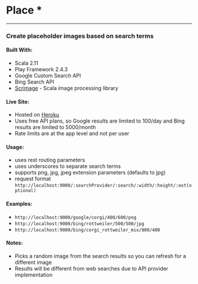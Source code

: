 # Place *
---

### Create placeholder images based on search terms

#### Built With:
- Scala 2.11
- Play Framework 2.4.3
- Google Custom Search API
- Bing Search API
- [Scrimage](https://github.com/sksamuel/scrimage) - Scala image processing library

#### Live Site:
- Hosted on [Heroku](https://guarded-reaches-5004.herokuapp.com)
- Uses free API plans, so Google results are limited to 100/day and Bing results are limited to 5000/month
- Rate limits are at the app level and not per user

#### Usage:
- uses rest routing parameters
- uses underscores to separate search terms
- supports png, jpg, jpeg extension parameters (defaults to jpg)
- request format `http://localhost:9000/:searchProvider/:search/:width/:height/:ext(optional)`

#### Examples:
- `http://localhost:9000/google/corgi/400/600/png`
- `http://localhost:9000/bing/rottweiler/500/500/jpg`
- `http://localhost:9000/bing/corgi_rottweiler_mix/800/400`

#### Notes:
- Picks a random image from the search results so you can refresh for a different image
- Results will be different from web searches due to API provider implementation
